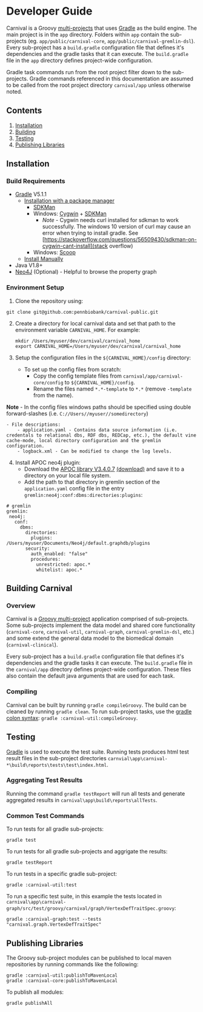 # Developer Guide

Carnival is a Groovy [multi-projects](https://guides.gradle.org/creating-multi-project-builds/) that uses [Gradle](https://gradle.org) as the build engine.  The main project is in the `app` directory.  Folders within `app` contain the sub-projects (eg. `app/public/carnival-core`, `app/public/carnival-gremlin-dsl`).  Every sub-project has a `build.gradle` configuration file that defines it's dependencies and the gradle tasks that it can execute.  The `build.gradle` file in the `app` directory defines project-wide configuration.

Gradle task commands run from the root project filter down to the sub-projects.  Gradle commands referenced in this documentation are assumed to be called from the root project directory `carnival/app` unless otherwise noted.

## Contents
1. [Installation](#installation)
1. [Building](#building)
1. [Testing](#testing)
1. [Publishing Libraries](#publishing-libraries)

<a name="installation"></a>
## Installation
###  Build Requirements
  - [Gradle](https://gradle.org/) V5.1.1
    - [Installation with a package manager](https://gradle.org/install/#with-a-package-manager)
      - [SDKMan](https://sdkman.io/)
      - Windows: [Cygwin](http://www.cygwin.com/) + [SDKMan](https://sdkman.io/)
      	- *Note* - Cygwin needs curl installed for sdkman to work successfully.  The windows 10 version of curl may cause an error when trying to install gradle.  See [https://stackoverflow.com/questions/56509430/sdkman-on-cygwin-cant-install](stack overflow)
      - Windows: [Scoop](https://scoop.sh/)
    - [Install Manually](https://gradle.org/install/#manually)
  - Java V1.8+
  - [Neo4J](https://neo4j.com/download/) (Optional) - Helpful to browse the property graph

### Environment Setup
1. Clone the repository using:
```
git clone git@github.com:pennbiobank/carnival-public.git
```

2. Create a directory for local carnival data and set that path to the environment variable `CARNIVAL_HOME`.  For example:

	```
	mkdir /Users/myuser/dev/carnival/carnival_home
	export CARNIVAL_HOME=/Users/myuser/dev/carnival/carnival_home
	```

3. Setup the configuration files in the `${CARNIVAL_HOME}/config` directory:

	- To set up the config files from scratch: 
		- Copy the config template files from `carnival/app/carnival-core/config` to `${CARNIVAL_HOME}/config`.  
		- Rename the files named `*.*-template` to `*.*` (remove `-template` from the name).

  **Note** - In the config files windows paths should be specified using double forward-slashes (i.e. `C://Users//myuser//somedirectory`)

	- File descriptions:
		- application.yaml - Contains data source information (i.e. credentals to relational dbs, RDF dbs, REDCap, etc.), the default vine cache-mode, local directory configuration and the gremlin configuration.
		- logback.xml - Can be modified to change the log levels.

4. Install APOC neo4j plugin:
	- Download the [APOC library V3.4.0.7](https://neo4j.com/docs/labs/apoc/current/) [(download)](https://github.com/neo4j-contrib/neo4j-apoc-procedures/releases/tag/3.4.0.7) and save it to a directory on your local file system.  
	- Add the path to that directory in gremlin section of the `application.yaml` config file in the entry `gremlin:neo4j:conf:dbms:directories:plugins`:

```
# gremlin
gremlin:
 neo4j:
   conf:
     dbms:
       directories:
         plugins: /Users/myuser/Documents/Neo4j/default.graphdb/plugins
       security:
         auth_enabled: "false"      
         procedures:
           unrestricted: apoc.*
           whitelist: apoc.*

```


<a name="building"></a>
## Building Carnival

### Overview
Carnival is a [Groovy multi-project](https://guides.gradle.org/creating-multi-project-builds/) application comprised of sub-projects.  Some sub-projects implement the data model and shared core functionality (`carnival-core`, `carnival-util`, `carnival-graph`, `carnival-gremlin-dsl`, etc.) and some extend the general data model to the biomedical domain (`carnival-clinical`).

Every sub-project has a `build.gradle` configuration file that defines it's dependencies and the gradle tasks it can execute. The `build.gradle` file in the `carnival/app` directory defines project-wide configuration.  These files also contain the default java arguments that are used for each task.

### Compiling
Carnival can be built by running `gradle compileGroovy`.  The build can be cleaned by running `gradle clean`.  To run sub-project tasks, use the [gradle colon syntax](https://docs.gradle.org/current/userguide/multi_project_builds.html#sec:project_and_task_paths): `gradle :carnival-util:compileGroovy`.



<a name="testing"></a>
## Testing
[Gradle](https://docs.gradle.org/current/dsl/org.gradle.api.tasks.testing.Test.html) is used to execute the test suite.  Running tests produces html test result files in the sub-project directories `carnvial\app\carnival-*\build\reports\tests\test\index.html`.

### Aggregating Test Results
Running the command `gradle testReport` will run all tests and generate aggregated results in `carnival\app\build\reports\allTests`.


### Common Test Commands
To run tests for all gradle sub-projects:
```
gradle test
```

To run tests for all gradle sub-projects and aggrigate the results:
```
gradle testReport
```

To run tests in a specific gradle sub-project:
```
gradle :carnival-util:test
```

To run a specific test suite, in this example the tests located in `carnival\app\carnival-graph/src/test/groovy/carnival/graph/VertexDefTraitSpec.groovy`:

```
gradle :carnival-graph:test --tests "carnival.graph.VertexDefTraitSpec"
```

<a name="publishing-libraries"></a>
## Publishing Libraries
The Groovy sub-project modules can be published to local maven repositories by running commands like the following:

```
gradle :carnival-util:publishToMavenLocal
gradle :carnival-core:publishToMavenLocal
```

To publish all modules:

```
gradle publishAll
```
